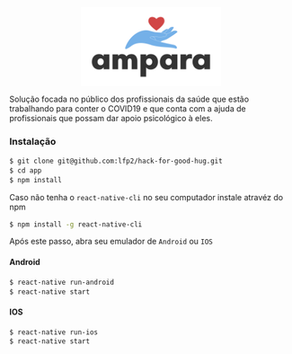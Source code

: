 <p align="center">
  <img align="center" width="250" src="assets/Ampara-Logo.png">
</p>

Solução focada no público dos profissionais da saúde que estão trabalhando para conter o COVID19 e que conta com a ajuda de profissionais que possam dar apoio psicológico à eles.

### Instalação

```sh
$ git clone git@github.com:lfp2/hack-for-good-hug.git
$ cd app
$ npm install
```

Caso não tenha o `react-native-cli` no seu computador instale atravéz do npm

```sh
$ npm install -g react-native-cli
```

Após este passo, abra seu emulador de `Android` ou `IOS`

#### Android

```sh
$ react-native run-android
$ react-native start
```

#### IOS

```sh
$ react-native run-ios
$ react-native start
```
